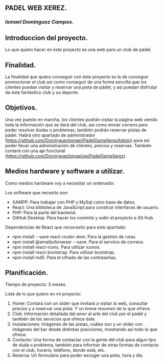 ## **PADEL WEB XEREZ.**
### *Ismael Domínguez Campos.*

## Introduccion del proyecto.
  Lo que quiero hacer en éste proyecto es una web para un club de pádel.
  
## Finalidad.
  La finalidad que quiero conseguir con éste proyecto es la de conseguir promocionar el club así como conseguir de una forma sencilla que los clientes puedan visitar y reservar una pista de pádel, y asi puedan disfrutar de éste fantástico club y su deporte.
  
## Objetivos.
  Una vez puesto en marcha, los clientes podrán visitar la página web viendo toda la información que se dará del club, así como enviar correos para poder resolver dudas o problemas, también podrán reservar pistas de pádel. Habrá otro apartado de administrador (https://github.com/DominguezIsmael/PadelGameXerezAdmin) para así poder llevar una administración de clientes, precios y reservas. También contará con una api funcional (https://github.com/DominguezIsmael/apiPadelGameXerez).

## Medios hardware y software a utilizar.
  Como medios hardware voy a necesitar un ordenador.
  
  Los software que necesito son:
  - XAMPP: Para trabajar con PHP y MySql como base de datos.
  - React: Una biblioteca de JavaScript para construir interfaces de usuario.
  - PHP: Para la parte del backend.
  - GitHub Desktop: Para hacer los commits y subir el proyecto a Git Hub.
  
  Dependencias de React que nececesito para este apartado:
  - npm install --save react-router-dom. Para la gestión de rutas.
  - npm install @emailjs/browser --save. Para el servicio de correos.
  - npm install react-icons. Para utilizar iconos.
  - npm install react-bootstrap. Para utilizar bootstrap.
  - npm install md5. Para el cifrado de las contraseñas.


## Planificación.
  Tiempo de proyecto: 3 meses.
  
  
Lista de lo que quiero en mi proyecto:
  1. Home: Contará con un slider que invitará a visitar la web, consultar precios y a reservar una pista. Y un breve resumen de lo que ofrece.
  2. Club: Información detallada del amor al arte del club por el pádel y también de los servicios que ofrece éste.
  3. Instalaciones: Imágenes de las pistas, cuáles son y un slider con imágenes del bar desde distintas posiciones, mostrando así todo lo que ofrece.
  4. Contacto: Una forma de contactar con la gente del club para algun tipo de duda o problema, también para informar de otras formas de contacto con el club, horario, teléfono, donde está, etc.
  5. Reserva: Un formulario para poder escoger una pista, hora y dia.
